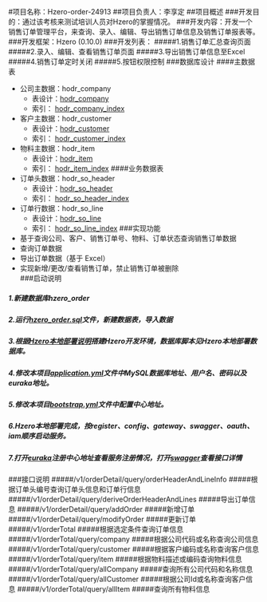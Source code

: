 #项目名称：Hzero-order-24913
##项目负责人：李享定
##项目概述
###开发目的：通过该考核来测试培训人员对Hzero的掌握情况。
###开发内容：开发一个销售订单管理平台，来查询、录入、编辑、导出销售订单信息及销售订单报表等。
###开发框架：Hzero (0.10.0)
###开发列表：
#####1.销售订单汇总查询页面
#####2.录入、编辑、查看销售订单页面
#####3.导出销售订单信息至Excel
#####4.销售订单定时关闭
#####5.按钮权限控制
###数据库设计
   ####主数据表
   * 公司主数据：hodr_company 
      * 表设计：[hodr_company](./img/hodr_company.png)
      * 索引： [hodr_company_index](./img/hodr_company_index.png)
   * 客户主数据：hodr_customer
      * 表设计：[hodr_customer](./img/hodr_customer.png)
      * 索引： [hodr_customer_index](./img/hodr_customer_index.png)
   * 物料主数据：hodr_item
       * 表设计：[hodr_item](./img/hodr_item.png)
       * 索引： [hodr_item_index](./img/hodr_item_index.png)
   ####业务数据表
   * 订单头数据：hodr_so_header
       * 表设计：[hodr_so_header](./img/hodr_so_header.png)
       * 索引： [hodr_so_header_index](./img/hodr_so_header_index.png)
   * 订单行数据：hodr_so_line
       * 表设计：[hodr_so_line](./img/hodr_so_line.png)
       * 索引： [hodr_so_line_index](./img/hodr_so_line_index.png)
###实现功能
   * 基于查询公司、客户、销售订单号、物料、订单状态查询销售订单数据
   * 查询订单数据
   * 导出订单数据（基于 Excel）
   * 实现新增/更改/查看销售订单，禁止销售订单被删除        
###启动说明
##### 1.新建数据库hzero_order
##### 2.运行[hzero_order.sql](./sql/hzero_order.sql)文件，新建数据表，导入数据
##### 3.根据[Hzero本地部署说明](./pdf/Hzero_arrange.pdf)搭建Hzero开发环境，数据库脚本见Hzero本地部署数据库。
##### 4.修改本项目[application.yml](src/main/resources/application.yml)文件中MySQL数据库地址、用户名、密码以及euraka地址。
##### 5.修改本项目[bootstrap.yml](src/main/resources/bootstrap.yml)文件中配置中心地址。
##### 6.Hzero本地部署完成，按register、config、gateway、swagger、oauth、iam顺序启动服务。
##### 7.打开[euraka](/http://dev.hzero.org:8000/)注册中心地址查看服务注册情况，打开[swagger](http://dev.hzero.org:8080/swagger/swagger-ui.html)查看接口详情

###接口说明
#####/v1/orderDetail/query/orderHeaderAndLineInfo
#####根据订单头编号查询订单头信息和订单行信息
#####/v1/orderDetail/query/deriveOrderHeaderAndLines
#####导出订单信息
#####/v1/orderDetail/query/addOrder
#####新增订单
#####/v1/orderDetail/query/modifyOrder
#####更新订单
#####/v1/orderTotal
#####根据选定条件查询订单信息
#####/v1/orderTotal/query/company
#####根据公司代码或名称查询公司信息
#####/v1/orderTotal/query/customer
#####根据客户编码或名称查询客户信息
#####/v1/orderTotal/query/item
#####根据物料描述或编码查询物料信息
#####/v1/orderTotal/query/allCompany
#####查询所有公司代码和名称信息
#####/v1/orderTotal/query/allCustomer
#####根据公司Id或名称查询客户信息
#####/v1/orderTotal/query/allItem
#####查询所有物料信息

